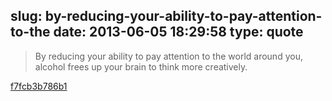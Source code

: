 slug: by-reducing-your-ability-to-pay-attention-to-the
date: 2013-06-05 18:29:58
type: quote
---

> By reducing your ability to pay attention to the world around you, alcohol frees up your brain to think more creatively.

[f7fcb3b786b1](https://medium.com/what-i-learned-today/f7fcb3b786b1)
